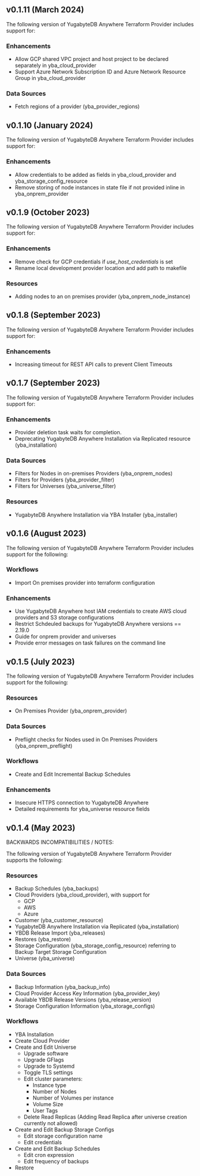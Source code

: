 ## v0.1.11 (March 2024)

The following version of YugabyteDB Anywhere Terraform Provider includes support for:

### Enhancements

- Allow GCP shared VPC project and host project to be declared separately in yba_cloud_provider
- Support Azure Network Subscription ID and Azure Network Resource Group in yba_cloud_provider

### Data Sources

- Fetch regions of a provider (yba_provider_regions)

## v0.1.10 (January 2024)

The following version of YugabyteDB Anywhere Terraform Provider includes support for:

### Enhancements

- Allow credentials to be added as fields in yba_cloud_provider and yba_storage_config_resource
- Remove storing of node instances in state file if not provided inline in yba_onprem_provider

## v0.1.9 (October 2023)

The following version of YugabyteDB Anywhere Terraform Provider includes support for:

### Enhancements

- Remove check for GCP credentials if *use_host_credentials* is set
- Rename local development provider location and add path to makefile

### Resources

- Adding nodes to an on premises provider (yba_onprem_node_instance)

## v0.1.8 (September 2023)

The following version of YugabyteDB Anywhere Terraform Provider includes support for:

### Enhancements

- Increasing timeout for REST API calls to prevent Client Timeouts

## v0.1.7 (September 2023)

The following version of YugabyteDB Anywhere Terraform Provider includes support for:

### Enhancements

- Provider deletion task waits for completion.
- Deprecating YugabyteDB Anywhere Installation via Replicated resource (yba_installation)

### Data Sources

- Filters for Nodes in on-premises Providers (yba_onprem_nodes)
- Filters for Providers (yba_provider_filter)
- Filters for Universes (yba_universe_filter)

### Resources

- YugabyteDB Anywhere Installation via YBA Installer (yba_installer)

## v0.1.6 (August 2023)

The following version of YugabyteDB Anywhere Terraform Provider includes support for the following:

### Workflows

- Import On premises provider into terraform configuration

### Enhancements

- Use YugabyteDB Anywhere host IAM credentials to create AWS cloud providers and S3 storage configurations
- Restrict Schdeuled backups for YugabyteDB Anywhere versions == 2.19.0
- Guide for onprem provider and universes
- Provide error messages on task failures on the command line

## v0.1.5 (July 2023)

The following version of YugabyteDB Anywhere Terraform Provider includes support for the following:

### Resources

- On Premises Provider (yba_onprem_provider)

### Data Sources

- Preflight checks for Nodes used in On Premises Providers (yba_onprem_preflight)

### Workflows

- Create and Edit Incremental Backup Schedules

### Enhancements

- Insecure HTTPS connection to YugabyteDB Anywhere
- Detailed requirements for yba_universe resource fields

## v0.1.4 (May 2023)

BACKWARDS INCOMPATIBILITIES / NOTES:

The following version of YugabyteDB Anywhere Terraform Provider supports the following:

### Resources

- Backup Schedules (yba_backups)
- Cloud Providers (yba_cloud_provider), with support for
  - GCP
  - AWS
  - Azure
- Customer (yba_customer_resource)
- YugabyteDB Anywhere Installation via Replicated (yba_installation)
- YBDB Release Import (yba_releases)
- Restores (yba_restore)
- Storage Configuration (yba_storage_config_resource) referring to Backup Target Storage Configuration
- Universe (yba_universe)

### Data Sources

- Backup Information (yba_backup_info)
- Cloud Provider Access Key Information (yba_provider_key)
- Available YBDB Release Versions (yba_release_version)
- Storage Configuration Information (yba_storage_configs)

### Workflows

- YBA Installation
- Create Cloud Provider
- Create and Edit Universe
  - Upgrade software
  - Upgrade GFlags
  - Upgrade to Systemd
  - Toggle TLS settings
  - Edit cluster parameters:
    - Instance type
    - Number of Nodes
    - Number of Volumes per instance
    - Volume Size
    - User Tags
  - Delete Read Replicas (Adding Read Replica after universe creation currently not allowed)
- Create and Edit Backup Storage Configs
  - Edit storage configuration name
  - Edit credentials
- Create and Edit Backup Schedules
  - Edit cron expression
  - Edit frequency of backups
- Restore
